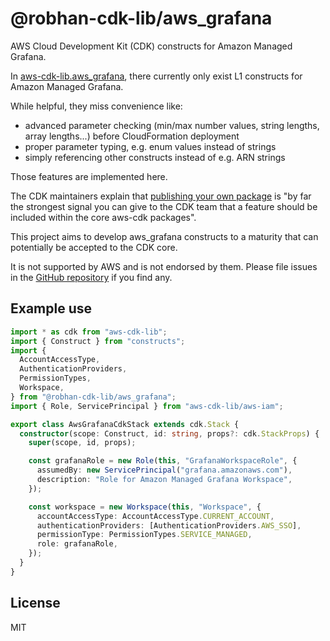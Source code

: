 # @robhan-cdk-lib/aws_grafana

AWS Cloud Development Kit (CDK) constructs for Amazon Managed Grafana.

In [aws-cdk-lib.aws_grafana](https://docs.aws.amazon.com/cdk/api/v2/docs/aws-cdk-lib.aws_grafana-readme.html), there currently only exist L1 constructs for Amazon Managed Grafana. 

While helpful, they miss convenience like:

- advanced parameter checking (min/max number values, string lengths, array lengths...) before CloudFormation deployment
- proper parameter typing, e.g. enum values instead of strings
- simply referencing other constructs instead of e.g. ARN strings

Those features are implemented here.

The CDK maintainers explain that [publishing your own package](https://github.com/aws/aws-cdk/blob/main/CONTRIBUTING.md#publishing-your-own-package) is "by far the strongest signal you can give to the CDK team that a feature should be included within the core aws-cdk packages".

This project aims to develop aws_grafana constructs to a maturity that can potentially be accepted to the CDK core.

It is not supported by AWS and is not endorsed by them. Please file issues in the [GitHub repository](https://github.com/robert-hanuschke/robhan-cdk-lib-aws-grafana/issues) if you find any.

## Example use

```typescript
import * as cdk from "aws-cdk-lib";
import { Construct } from "constructs";
import {
  AccountAccessType,
  AuthenticationProviders,
  PermissionTypes,
  Workspace,
} from "@robhan-cdk-lib/aws_grafana";
import { Role, ServicePrincipal } from "aws-cdk-lib/aws-iam";

export class AwsGrafanaCdkStack extends cdk.Stack {
  constructor(scope: Construct, id: string, props?: cdk.StackProps) {
    super(scope, id, props);

    const grafanaRole = new Role(this, "GrafanaWorkspaceRole", {
      assumedBy: new ServicePrincipal("grafana.amazonaws.com"),
      description: "Role for Amazon Managed Grafana Workspace",
    });

    const workspace = new Workspace(this, "Workspace", {
      accountAccessType: AccountAccessType.CURRENT_ACCOUNT,
      authenticationProviders: [AuthenticationProviders.AWS_SSO],
      permissionType: PermissionTypes.SERVICE_MANAGED,
      role: grafanaRole,
    });
  }
}
```

## License

MIT
